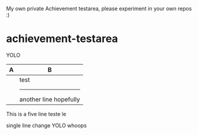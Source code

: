 My own private Achievement testarea, please experiment in your own repos :)

# achievement-testarea

YOLO

| A | B |
| --- | --- |
|| test<hr>another line hopefully |

This
is
a
five line
teste le 

single line change YOLO whoops

